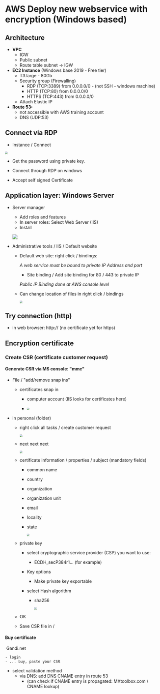 # AWS Deploy new webservice with encryption (Windows based)

## Architecture

- **VPC**
  - IGW
  - Public subnet
  - Route table subnet -> IGW
- **EC2 Instance** (Windows base 2019 - Free tier)
  - T3.large - 80Gb 
  - Security group (Firewalling)
    - RDP (TCP:3389) from 0.0.0.0/0 - (not SSH - windows machine)
    - HTTP (TCP:80) from 0.0.0.0/0
    - HTTPS (TCP:443) from 0.0.0.0/0
  - Attach Elastic IP
- **Route 53:**
  - not accessible with AWS training account
  - DNS (UDP:53)



## Connect via RDP

- Instance / Connect

<img src="connect_to_rdp.png" style="zoom:50%;" />

- Get the password using private key.

- Connect through RDP on windows
- Accept self signed Certificate



## Application layer: Windows Server

- Server manager

  - Add roles and features
  - In server roles: Select Web Server (IIS)
  - Install

  ![](severmanager_install_IIS.png)

  

- Administrative tools / IIS / Default website

  - Default web site: right click / bindings:

    *A web service must be bound to private IP Address and port*

    - Site binding / Add site binding  for 80 / 443 to private IP

    *Public IP Binding done at AWS console level*

  - Can change location of files in right click / bindings

    <img src="IIS_admin_tools.png" style="zoom:50%;" />

## Try connection (http)

- in web browser: http://<public IP> (no certificate yet for https)

## Encryption certificate

### Create CSR (certificate customer request)

#### Generate CSR via MS console: "mmc"

- File / "add/remove snap ins"

  - certificates snap in

    - computer account (IIS looks for certificates here)

    - <img src="mmc_certificate_snapin.png" style="zoom:50%;" />

      

- in personal (folder)

  - right click all tasks / create customer request

    <img src="console_create_CSR.png" style="zoom:50%;" />

  - next next next

    <img src="csr1.png" style="zoom:50%;" />

  - certificate information / properties / subject (mandatory fields)

    - common name

    - country

    - organization

    - organization unit

    - email

    - locality

    - state

      <img src="csr2.png" style="zoom:50%;" />

  - private key

    - select cryptographic service provider (CSP) you want to use:

      - ECDH_secP384r1... (for example)

    - Key options

      - Make private key exportable

    - select Hash algorithm

      - sha256

        <img src="csr3.png" style="zoom:50%;" />

  - OK

  - Save CSR file in <folder>/<file csr>



#### Buy certificate

​	Gandi.net

	- login
	- ... buy, paste your CSR

 - select validation method
   - via DNS: add DNS CNAME entry in route 53
     - (can check if CNAME entry is propagated: MXtoolbox.com /  CNAME lookup)

